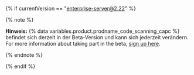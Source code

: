 {% if currentVersion == "enterprise-server@2.22" %}

{% note %}

**Hinweis:** {% data variables.product.prodname_code_scanning_capc %} befindet sich derzeit in der Beta-Version und kann sich jederzeit verändern. For more information about taking part in the beta, [sign up here](https://resources.github.com/beta-signup/).

{% endnote %}

{% endif %}

